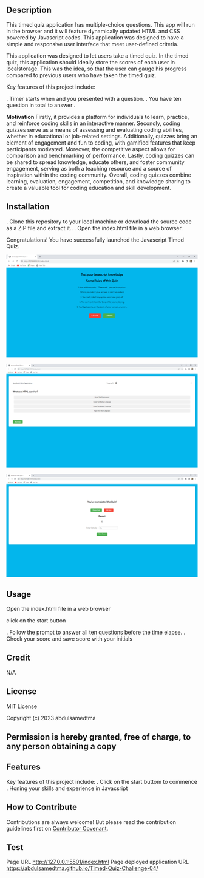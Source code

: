 ## Description
This timed quiz application has multiple-choice questions. This app will run in the browser and it will feature dynamically updated HTML and CSS powered by Javascript codes. This application was designed to have a simple and responsive user interface that  meet user-defined criteria.

This application was designed to let users take a timed quiz. In the timed quiz, this application should ideally store the scores of each user in localstorage. This was the idea, so that the user can gauge his progress compared to previous users who have taken the timed quiz.

Key features of this project include:

. Timer starts when and you presented with a question.
. You have ten question in total to answer .


**Motivation** 
Firstly, it provides a platform for individuals to learn, practice, and reinforce coding skills in an interactive manner. Secondly, coding quizzes serve as a means of assessing and evaluating coding abilities, whether in educational or job-related settings. Additionally, quizzes bring an element of engagement and fun to coding, with gamified features that keep participants motivated. Moreover, the competitive aspect allows for comparison and benchmarking of performance. Lastly, coding quizzes can be shared to spread knowledge, educate others, and foster community engagement, serving as both a teaching resource and a source of inspiration within the coding community. Overall, coding quizzes combine learning, evaluation, engagement, competition, and knowledge sharing to create a valuable tool for coding education and skill development.

## Installation
. Clone this repository to your local machine or download the source code as a ZIP file and extract it..
. Open the index.html file in a web browser.

 Congratulations! You have successfully launched the Javascript Timed Quiz.


![Alt text](css/images/Display.png)



![Alt text](css/images/startWork.png)


![Alt text](css/images/quizscore.png)


## Usage
Open the index.html file in a web browser

click on the start button 

. Follow the prompt to answer all ten questions before the time elapse.
. Check your score and save score with your initials

 
## Credit 
N/A

## License

MIT License

Copyright (c) 2023 abdulsamedtma

Permission is hereby granted, free of charge, to any person obtaining a copy
---

## Features

Key features of this project include:
. Click on the start buttom to commence 
. Honing your skills and experience in Javacsript 

## How to Contribute

Contributions are always welcome! But please read the contribution guidelines first on [Contributor Covenant](https://www.contributor-covenant.org/).


## Test
Page URL http://127.0.0.1:5501/index.html  Page deployed application URL https://abdulsamedtma.github.io/Timed-Quiz-Challenge-04/

